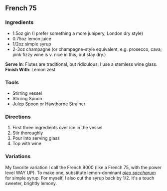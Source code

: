 ## French 75

### Ingredients
* 1.5oz gin (I prefer something a more junipery, London dry style)
* 0.75oz lemon juice
* 1/2oz simple syrup
* 2-3oz champagne (or champagne-style equivalent, e.g. prosecco, cava; pink fizzy wine is v. nice in this, but stay dry.)

**Serve In**: Flutes are traditional, but ridiculous; I use a stemless wine glass.
**Finish With**: Lemon zest

### Tools
* Stirring vessel
* Stirring Spoon
* Julep Spoon or Hawthorne Strainer

### Directions
1. First three ingredients over ice in the vessel
2. Stir thoroughly
3. Pour into serving glass
4. Top with wine

### Variations
My favorite variation I call the French 9000 (like a French 75, with the power level WAY UP). To make one, substitute lemon-dominant [_oleo saccharum_](inputs/oleo_saccharum.markdown) for simple syrup. For myself, I also cut the syrup back by 1/2. It's a touch sweeter, brightly lemony.

